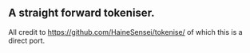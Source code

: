 ## A straight forward tokeniser.
All credit to https://github.com/HaineSensei/tokenise/ of which this is a direct port.
